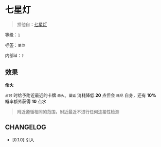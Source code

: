 # 七星灯

> 捏他自：[七星灯](https://baike.baidu.com/item/%E4%B8%83%E6%98%9F%E7%81%AF/1118855)

等级：`1`

标签：`单位`

内部id：`?`

## 效果

**命火**

`占领` 时给予附近最近的卡牌 `命火`。`蔓延` 消耗降低 **20** 点但会 `耗尽` 自身，还有 **10%** 概率额外获得 **10** 点水

> 附近遵循相同的范围，附近最近不进行任何连接性检测

## CHANGELOG

- [0.1.0] 引入